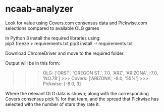 # ncaab-analyzer
Look for value using Covers.com consensus data and Pickwise.com selections compared to available OLG games

In Python 3 install the required libraries using:  
pip3 freeze > requirements.txt
pip3 install -r requirements.txt

Download ChromeDriver and move to the required folder. 

Output will be in this form:
>>> OLG:  ['ORST', 'OREGON ST.', 7.0, 'ARZ', 'ARIZONA', -7.0, 'NO.78'] >>> Covers:  ['ARIZONA', -8.0, '55%'] >>> Pickwise:  [-8.0, 3]

Where the relevant OLG data is shown; along with the corresponding Covers consensus pick % for that team, and the spread that Pickwise has selected with the number of stars they rate it. 
